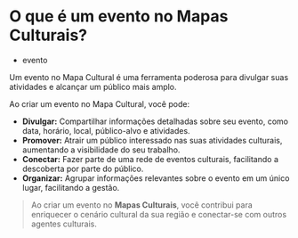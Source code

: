 # O que é um evento no Mapas Culturais?

- evento

Um evento no Mapa Cultural é uma ferramenta poderosa para divulgar suas atividades e alcançar um público mais amplo.

Ao criar um evento no Mapa Cultural, você pode:

* **Divulgar:** Compartilhar informações detalhadas sobre seu evento, como data, horário, local, público-alvo e atividades.
* **Promover:** Atrair um público interessado nas suas atividades culturais, aumentando a visibilidade do seu trabalho.
* **Conectar:** Fazer parte de uma rede de eventos culturais, facilitando a descoberta por parte do público.
* **Organizar:** Agrupar informações relevantes sobre o evento em um único lugar, facilitando a gestão.

> Ao criar um evento no **Mapas Culturais**, você contribui para enriquecer o cenário cultural da sua região e conectar-se com outros agentes culturais.